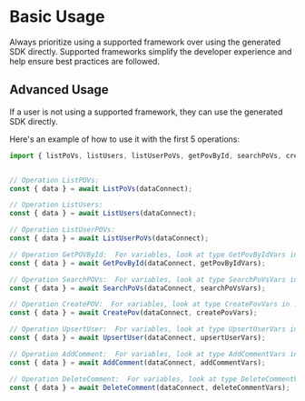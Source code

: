 # Basic Usage

Always prioritize using a supported framework over using the generated SDK
directly. Supported frameworks simplify the developer experience and help ensure
best practices are followed.





## Advanced Usage
If a user is not using a supported framework, they can use the generated SDK directly.

Here's an example of how to use it with the first 5 operations:

```js
import { listPoVs, listUsers, listUserPoVs, getPovById, searchPoVs, createPov, upsertUser, addComment, deleteComment } from '@dataconnect/generated';


// Operation ListPOVs: 
const { data } = await ListPoVs(dataConnect);

// Operation ListUsers: 
const { data } = await ListUsers(dataConnect);

// Operation ListUserPOVs: 
const { data } = await ListUserPoVs(dataConnect);

// Operation GetPOVById:  For variables, look at type GetPovByIdVars in ../index.d.ts
const { data } = await GetPovById(dataConnect, getPovByIdVars);

// Operation SearchPOVs:  For variables, look at type SearchPoVsVars in ../index.d.ts
const { data } = await SearchPoVs(dataConnect, searchPoVsVars);

// Operation CreatePOV:  For variables, look at type CreatePovVars in ../index.d.ts
const { data } = await CreatePov(dataConnect, createPovVars);

// Operation UpsertUser:  For variables, look at type UpsertUserVars in ../index.d.ts
const { data } = await UpsertUser(dataConnect, upsertUserVars);

// Operation AddComment:  For variables, look at type AddCommentVars in ../index.d.ts
const { data } = await AddComment(dataConnect, addCommentVars);

// Operation DeleteComment:  For variables, look at type DeleteCommentVars in ../index.d.ts
const { data } = await DeleteComment(dataConnect, deleteCommentVars);


```